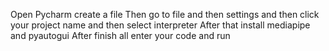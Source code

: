 Open Pycharm create a file 
Then go to file and then settings and then click your project name and then select interpreter 
After that install mediapipe and pyautogui
After finish all enter your code and run

